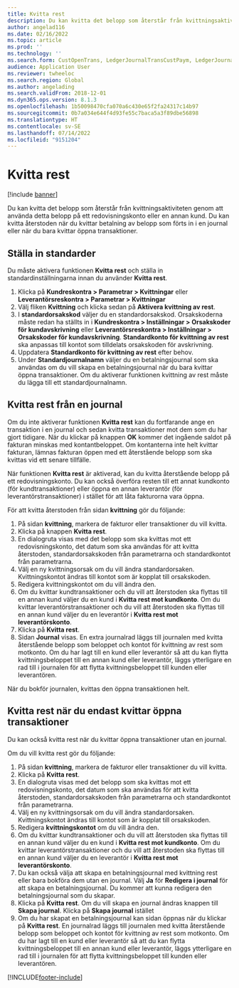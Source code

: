 ```yaml
---
title: Kvitta rest
description: Du kan kvitta det belopp som återstår från kvittningsaktiviteten genom att använda detta belopp på ett redovisningskonto.
author: angelad116
ms.date: 02/16/2022
ms.topic: article
ms.prod: ''
ms.technology: ''
ms.search.form: CustOpenTrans, LedgerJournalTransCustPaym, LedgerJournalTransVendPaym, VendOpenTrans
audience: Application User
ms.reviewer: twheeloc
ms.search.region: Global
ms.author: angelading
ms.search.validFrom: 2018-12-01
ms.dyn365.ops.version: 8.1.3
ms.openlocfilehash: 1b50098470cfa070a6c430e65f2fa24317c14b97
ms.sourcegitcommit: 0b7a034e644f4d93fe55c7baca5a3f89dbe56898
ms.translationtype: HT
ms.contentlocale: sv-SE
ms.lasthandoff: 07/14/2022
ms.locfileid: "9151204"
---
```

# <a name="settle-remainder"></a>Kvitta rest

[!include [banner](../includes/banner.md)]

Du kan kvitta det belopp som återstår från kvittningsaktiviteten genom att använda detta belopp på ett redovisningskonto eller en annan kund. Du kan kvitta återstoden när du kvittar betalning av belopp som förts in i en journal eller när du bara kvittar öppna transaktioner.

## <a name="setting-up-defaults"></a>Ställa in standarder 
Du måste aktivera funktionen **Kvitta rest** och ställa in standardinställningarna innan du använder **Kvitta rest**.

1)  Klicka på **Kundreskontra > Parametrar > Kvittningar** eller **Leverantörsreskontra > Parametrar > Kvittningar**
2)  Välj fliken **Kvittning** och klicka sedan på **Aktivera kvittning av rest**.
3)  I **standardorsakskod** väljer du en standardorsakskod. Orsakskoderna måste redan ha ställts in i **Kundreskontra > Inställningar > Orsakskoder för kundavskrivning** eller **Leverantörsreskontra > Inställningar > Orsakskoder för kundavskrivning**. **Standardkonto för kvittning av rest** ska anpassas till kontot som tilldelats orsakskoden för avskrivning.
3)  Uppdatera **Standardkonto för kvittning av rest** efter behov.
4)  Under **Standardjournalnamn** väljer du en betalningsjournal som ska användas om du vill skapa en betalningsjournal när du bara kvittar öppna transaktioner. Om du aktiverar funktionen kvittning av rest måste du lägga till ett standardjournalnamn.

## <a name="settle-remainder-from-a-journal"></a>Kvitta rest från en journal
Om du inte aktiverar funktionen **Kvitta rest** kan du fortfarande ange en transaktion i en journal och sedan kvitta transaktioner mot dem som du har gjort tidigare. När du klickar på knappen **OK** kommer det ingående saldot på fakturan minskas med kontantbeloppet. Om kontanterna inte helt kvittar fakturan, lämnas fakturan öppen med ett återstående belopp som ska kvittas vid ett senare tillfälle.

När funktionen **Kvitta rest** är aktiverad, kan du kvitta återstående belopp på ett redovisningskonto. Du kan också överföra resten till ett annat kundkonto (för kundtransaktioner) eller öppna en annan leverantör (för leverantörstransaktioner) i stället för att låta fakturorna vara öppna. 

För att kvitta återstoden från sidan **kvittning** gör du följande:

1)  På sidan **kvittning**, markera de fakturor eller transaktioner du vill kvitta.
2)  Klicka på knappen **Kvitta rest**.
3)  En dialogruta visas med det belopp som ska kvittas mot ett redovisningskonto, det datum som ska användas för att kvitta återstoden, standardorsakskoden från parametrarna och standardkontot från parametrarna. 
4)  Välj en ny kvittningsorsak om du vill ändra standardorsaken. Kvittningskontot ändras till kontot som är kopplat till orsakskoden.
5)  Redigera kvittningskontot om du vill ändra den.
6)  Om du kvittar kundtransaktioner och du vill att återstoden ska flyttas till en annan kund väljer du en kund i **Kvitta rest mot kundkonto**. Om du kvittar leverantörstransaktioner och du vill att återstoden ska flyttas till en annan kund väljer du en leverantör i **Kvitta rest mot leverantörskonto**.
6)  Klicka på **Kvitta rest**.
7)  Sidan **Journal** visas. En extra journalrad läggs till journalen med kvitta återstående belopp som beloppet och kontot för kvittning av rest som motkonto. Om du har lagt till en kund eller leverantör så att du kan flytta kvittningsbeloppet till en annan kund eller leverantör, läggs ytterligare en rad till i journalen för att flytta kvittningsbeloppet till kunden eller leverantören.

När du bokför journalen, kvittas den öppna transaktionen helt. 

## <a name="settle-remainder-when-you-are-only-settling-open-transactions"></a>Kvitta rest när du endast kvittar öppna transaktioner
Du kan också kvitta rest när du kvittar öppna transaktioner utan en journal.

Om du vill kvitta rest gör du följande:

1)  På sidan **kvittning**, markera de fakturor eller transaktioner du vill kvitta.
2)  Klicka på **Kvitta rest**.
3)  En dialogruta visas med det belopp som ska kvittas mot ett redovisningskonto, det datum som ska användas för att kvitta återstoden, standardorsakskoden från parametrarna och standardkontot från parametrarna. 
4)  Välj en ny kvittningsorsak om du vill ändra standardorsaken. Kvittningskontot ändras till kontot som är kopplat till orsakskoden.
5)  Redigera **kvittningskontot** om du vill ändra den.
6)  Om du kvittar kundtransaktioner och du vill att återstoden ska flyttas till en annan kund väljer du en kund i **Kvitta rest mot kundkonto**. Om du kvittar leverantörstransaktioner och du vill att återstoden ska flyttas till en annan kund väljer du en leverantör i **Kvitta rest mot leverantörskonto**.
7)  Du kan också välja att skapa en betalningsjournal med kvittning rest eller bara bokföra dem utan en journal. Välj **Ja** för **Redigera i journal** för att skapa en betalningsjournal. Du kommer att kunna redigera den betalningsjournal som du skapar.
8)  Klicka på **Kvitta rest**. Om du vill skapa en journal ändras knappen till **Skapa journal**. Klicka på **Skapa journal** istället
9)  Om du har skapat en betalningsjournal kan sidan öppnas när du klickar på **Kvitta rest**. En journalrad läggs till journalen med kvitta återstående belopp som beloppet och kontot för kvittning av rest som motkonto. Om du har lagt till en kund eller leverantör så att du kan flytta kvittningsbeloppet till en annan kund eller leverantör, läggs ytterligare en rad till i journalen för att flytta kvittningsbeloppet till kunden eller leverantören.


[!INCLUDE[footer-include](../../includes/footer-banner.md)]
